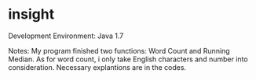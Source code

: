 # insight

Development Environment:
Java 1.7

Notes:
My program finished two functions: Word Count and Running Median.
As for word count, i only take English characters and number into consideration.
Necessary explantions are in the codes.
